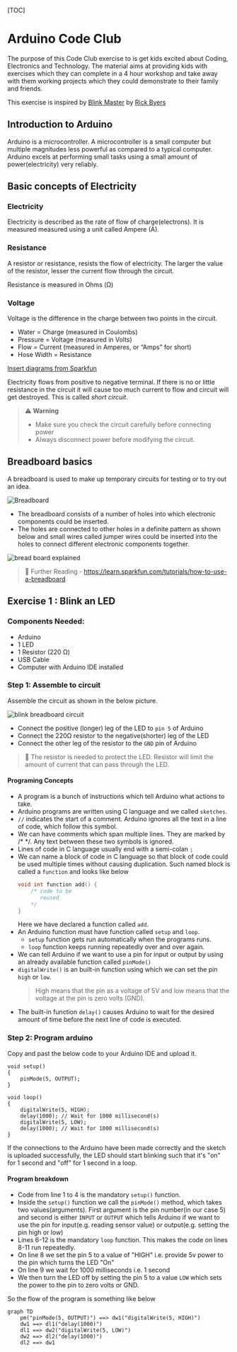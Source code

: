 [TOC]

# Arduino Code Club

The purpose of this Code Club exercise to is get kids excited about Coding, Electronics and Technology. The material aims at providing kids with exercises which they can complete in a 4 hour workshop and take away with them working projects which they could demonstrate to their family and friends.

This exercise is inspired by [Blink Master](https://www.hackster.io/rmbyers/blink-master-78aa7a) by [Rick Byers](rickb@rbyers.net)

## Introduction to Arduino
Arduino is a microcontroller. A microcontroller is a small computer but multiple magnitudes less powerful as compared to a typical computer. Arduino excels at performing small tasks using a small amount of power(electricity) very reliably.  

## Basic concepts of Electricity

### Electricity

Electricity is described as the rate of flow of charge(electrons). It is measured measured using a unit called Ampere (A).

### Resistance

A resistor or resistance, resists the flow of electricity. The larger the value of the resistor, lesser the current flow through the circuit.

Resistance is measured in Ohms (&#937;)

### Voltage

Voltage is the difference in the charge between two points in the circuit.

- Water = Charge (measured in Coulombs)
- Pressure = Voltage (measured in Volts)
- Flow = Current (measured in Amperes, or “Amps” for short)
- Hose Width = Resistance

[Insert diagrams from Sparkfun](https://learn.sparkfun.com/tutorials/voltage-current-resistance-and-ohms-law)

Electricity flows from positive to negative terminal. If there is no or little resistance in the circuit it will cause too much current to flow and circuit will get destroyed. This is called _short circuit_.

> :warning: __Warning__
> - Make sure you check the circuit carefully before connecting power
> - Always disconnect power before modifying the circuit.

## Breadboard basics

A breadboard is used to make up temporary circuits for testing or to try out an idea.

![Breadboard](pics/breadBoard.png)

- The breadboard consists of a number of holes into which electronic components could be inserted.
- The holes are connected to other holes in a definite pattern as shown below and small wires called jumper wires could be inserted into the holes to connect different electronic components together.

![bread board explained](pics/breadboardExplained.png)

> :pencil: Further Reading - https://learn.sparkfun.com/tutorials/how-to-use-a-breadboard

## Exercise 1 : Blink an LED

### Components Needed:

- Arduino
- 1 LED
- 1 Resistor (220 &#937;)
- USB Cable
- Computer with Arduino IDE installed

### Step 1: Assemble to circuit

Assemble the circuit as shown in the below picture.

![blink breadboard circuit](pics/blinkBreadBoard.png)

- Connect the positive (longer) leg of the LED to `pin 5` of Arduino
- Connect the 220&#937; resistor to the negative(shorter) leg of the LED
- Connect the other leg of the resistor to the `GND` pin of Arduino

> :pencil: The resistor is needed to protect the LED. Resistor will limit the amount of current that can pass through the LED.

#### Programing Concepts

- A program is a bunch of instructions which tell Arduino what actions to take.
- Arduino programs are written using C language and we called `sketches`.
- `//` indicates the start of a comment. Arduino ignores all the text in a line of code, which follow this symbol.
- We can have comments which span multiple lines. They are marked by /* */. Any text between these two symbols is ignored.
- Lines of code in C language usually end with a semi-colan `;`
- We can name a block of code in C language so that block of code could be used multiple times without causing duplication. Such named block is called a `function` and looks like below
    ```C 
    void int function add() {
        /* code to be
           reused
        */
    }
    ```
    Here we have declared a function called `add`.
- An Arduino function must have function called `setup` and `loop`.
  - `setup` function gets run automatically when the programs runs.
  - `loop` function keeps running repeatedly over and over again.
- We can tell Arduino if we want to use a pin for input or output by using an already available function called `pinMode()` 
- `digitalWrite()` is an built-in function using which we can set the pin `high` or `low`. 
    > High means that the pin as a voltage of 5V and low means that the voltage at the pin is zero volts (GND).
- The built-in function `delay()` causes Arduino to wait for the desired amount of time before the next line of code is executed.


### Step 2: Program arduino
Copy and past the below code to your Arduino IDE and upload it.

```C{.line-numbers}
void setup()
{
    pinMode(5, OUTPUT);
}

void loop()
{
    digitalWrite(5, HIGH);
    delay(1000); // Wait for 1000 millisecond(s)
    digitalWrite(5, LOW);
    delay(1000); // Wait for 1000 millisecond(s)
}
```

If the connections to the Arduino have been made correctly and the sketch is uploaded successfully, the LED should start blinking such that it's "on" for 1 second and "off" for 1 second in a loop.

#### Program breakdown

- Code from line 1 to 4 is the mandatory `setup()` function. 
- Inside the `setup()` function we call the `pinMode()` method, which takes two values(arguments). First argument is the pin number(in our case 5) and second is either `INPUT` or `OUTPUT` which tells Arduino if we want to use the pin for input(e.g. reading sensor value) or output(e.g. setting the pin high or low)
- Lines 6-12 is the mandatory `loop` function. This makes the code on lines 8-11 run repeatedly. 
- On line 8 we set the pin 5 to a value of "HIGH" i.e. provide 5v power to the pin which turns the LED "On"
- On line 9 we wait for 1000 milliseconds i.e. 1 second
- We then turn the LED off by setting the pin 5 to a value `LOW` which sets the power to the pin to zero volts or GND.

So the flow of the program is something like below

```mermaid
graph TD
    pm("pinMode(5, OUTPUT)") ==> dw1("digitalWrite(5, HIGH)")
    dw1 ==> dl1("delay(1000)")
    dl1 ==> dw2("digitalWrite(5, LOW)")
    dw2 ==> dl2("delay(1000)")
    dl2 ==> dw1
```

<!-- #

- In the first line we tell Arduino the pin to which our LED is attached. 
    - `LED` is called a variable and we can use the term `LED` to reference our physical LED from hereon.
    - A variable is like a box where we can store important information. In this case, LED stores the pin number to which our LED is connected to i.e. pin 5.
    - `cont` means constant. This means that LED variable can only have value 5 from hereon.
    - `int` means integer. This indicates that LED variable can only store numeric integer values. 
- 
 -->
